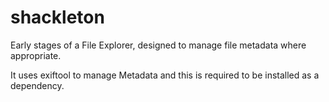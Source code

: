 # shackleton

Early stages of a File Explorer, designed to manage file metadata where appropriate.

It uses exiftool to manage Metadata and this is required to be installed as a dependency.

